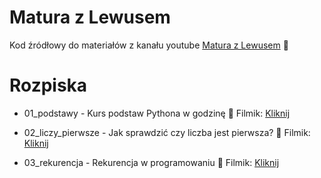 # Matura z Lewusem

Kod źródłowy do materiałów z kanału youtube [Matura z Lewusem](https://www.youtube.com/@MaturazLewusem) 🧐

# Rozpiska

-   01_podstawy - Kurs podstaw Pythona w godzinę 🐍 Filmik: [Kliknij](https://www.youtube.com/watch?v=I1uOp-e03rw)

-   02_liczy_pierwsze - Jak sprawdzić czy liczba jest pierwsza? 🧮 Filmik: [Kliknij](https://www.youtube.com/watch?v=wFnRM3FNSak)

-   03_rekurencja - Rekurencja w programowaniu 🧠 Filmik: [Kliknij](https://www.youtube.com/watch?v=z-lLzmdZsus)
